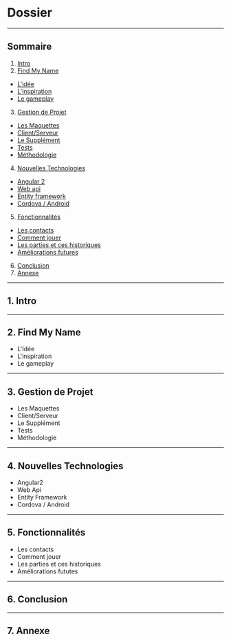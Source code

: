 # Dossier

------------
## Sommaire

1. [Intro](#Intro) 
2. [Find My Name](#FNM) 
 * [L'idée](#Quiz)
 * [L'inspiration](#Inspiré)
 * [Le gameplay](#règles)
3. [Gestion de Projet](#G) 
 * [Les Maquettes](#dessiner)
 * [Client/Serveur](#coeur)
 * [Le Supplément](#plus)
 * [Tests](#test)
 * [Méthodologie](#metho)
4. [Nouvelles Technologies](#N) 
 * [Angular 2](#angular)
 * [Web api](#webapi)
 * [Entity framework](#orm)
 * [Cordova / Android](#archi)
5. [Fonctionnalités](#FC) 
 * [Les contacts](#contact)
 * [Comment jouer](#jouer)
 * [Les parties et ces historiques](#parties)
 * [Améliorations futures](#autres)
6. [Conclusion](#C) 
7. [Annexe](#A) 

------------
## 1. Intro <a id="Intro"></a>

------------
## 2. Find My Name <a id="FMN"></a>

* L'Idée <a id="Quiz"></a>
* L'inspiration <a id="Inspiré"></a>
* Le gameplay <a id="règles"></a>

------------
## 3. Gestion de Projet <a id="G"></a>

* Les Maquettes <a id="dessiner"></a>
* Client/Serveur <a id="coeur"></a>
* Le Supplément <a id="plus"></a>
* Tests <a id="test"></a>
* Méthodologie <a id="metho"></a>

------------
## 4. Nouvelles Technologies <a id="N"></a>

* Angular2 <a id="angular"></a>
* Web Api <a id="webapi"></a>
* Entity Framework <a id="orm"></a>
* Cordova / Android <a id="android"></a>

------------
## 5. Fonctionnalités <a id="FC"></a>

* Les contacts <a id="contact"></a>
* Comment jouer<a id="jouer"></a>
* Les parties et ces historiques <a id="parties"></a>
* Améliorations fututes <a id="autres"></a>

------------
## 6. Conclusion <a id="C"></a>


------------
## 7. Annexe <a id="A"></a>
